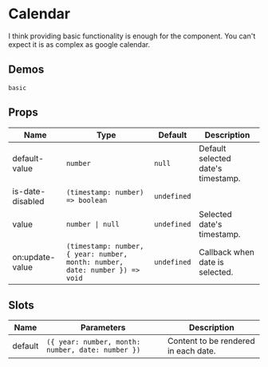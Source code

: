 <!--single-column-->

# Calendar

I think providing basic functionality is enough for the component. You can't expect it is as complex as google calendar.

## Demos

```demo
basic
```

## Props

| Name | Type | Default | Description |
| --- | --- | --- | --- |
| default-value | `number` | `null` | Default selected date's timestamp. |
| is-date-disabled | `(timestamp: number) => boolean` | `undefined` |  |
| value | `number \| null` | `undefined` | Selected date's timestamp. |
| on:update-value | `(timestamp: number, { year: number, month: number, date: number }) => void` | `undefined` | Callback when date is selected. |

## Slots

| Name | Parameters | Description |
| --- | --- | --- |
| default | `({ year: number, month: number, date: number })` | Content to be rendered in each date. |

